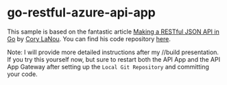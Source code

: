 # go-restful-azure-api-app

This sample is based on the fantastic article [Making a RESTful JSON API in Go](http://thenewstack.io/make-a-restful-json-api-go/) by [Cory LaNou](https://twitter.com/corylanou). You can find his code repository [here](https://github.com/corylanou/tns-restful-json-api).

Note: I will provide more detailed instructions after my //build presentation. If you try this yourself now, but sure to restart both the API App and the API App Gateway after setting up the `Local Git Repository` and committing your code.
